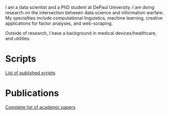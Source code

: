 I am a data scientist and a PhD student at DePaul University. I am doing research on the intersection between data science and information warfare. My specialties include computational linguistics, machine learning, creative applications for factor analyses, and web-scraping. 

Outside of research, I have a background in medical devices/healthcare, and utilities. 

# Scripts
[List of published scripts](scripts.md)

# Publications
[Complete list of academic papers](papers.md)
